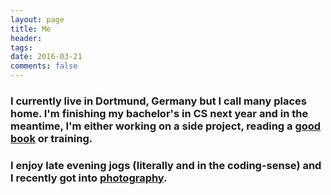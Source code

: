 ```yaml
---
layout: page
title: Me
header: 
tags:
date: 2016-03-21
comments: false
---
```


### I currently live in Dortmund, Germany but I call many places home. I'm finishing my bachelor's in CS next year and in the meantime, I'm either working on a side project, reading a [good book](https://goodreads.com/georgemamer) or training.

### I enjoy late evening jogs (literally and in the coding-sense) and I recently got into [photography](https://instagram.com/georgemamer).

